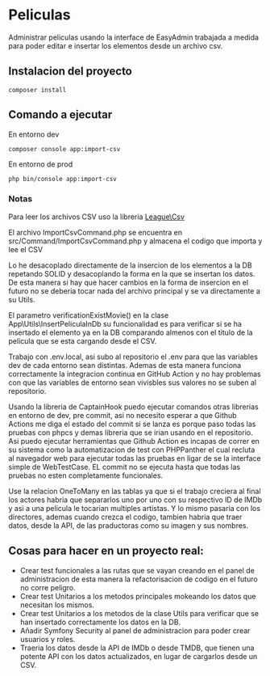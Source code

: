 # Peliculas

Administrar peliculas usando la interface de EasyAdmin trabajada a medida para poder editar e insertar los elementos desde un archivo csv.


## Instalacion del proyecto
```
composer install
```

## Comando a ejecutar
En entorno dev
```
composer console app:import-csv
```

En entorno de prod
```
php bin/console app:import-csv
```

### Notas

Para leer los archivos CSV uso la libreria [League\Csv](https://csv.thephpleague.com)

El archivo ImportCsvCommand.php se encuentra en src/Command/ImportCsvCommand.php y almacena el codigo que importa y lee el CSV

Lo he desacoplado directamente de la insercion de los elementos a la DB repetando SOLID y desacoplando la forma en la que se insertan los datos.
De esta manera si hay que hacer cambios en la forma de insercion en el futuro no se deberia tocar nada del archivo principal y se va directamente a su Utils.

El parametro verificationExistMovie() en la clase App\Utils\InsertPeliculaInDb su funcionalidad es para verificar si se ha insertado el elemento ya en la DB comparando almenos con el titulo de la pelicula que se esta cargando desde el CSV.

Trabajo con .env.local, asi subo al repositorio el .env para que las variables dev de cada entorno sean distintas. Ademas de esta manera funciona correctamente la integracion continua en GitHub Action y no hay problemas con que las variables de entorno sean vivisbles sus valores no se suben al repositorio.

Usando la libreria de CaptainHook puedo ejecutar comandos otras librerias en entorno de dev, pre commit, asi no necesito esperar a que Github Actions me diga el estado del commit si se lanza es porque paso todas las pruebas con phpcs y demas libreria que se irian usando en el repositorio. Asi puedo ejecutar herramientas que Github Action es incapas de correr en su sistema como la automatizacion de test con PHPPanther el cual recluta al navegador web para ejecutar todas las pruebas en ligar de se la interface simple de WebTestCase.
EL commit no se ejecuta hasta que todas las pruebas no esten completamente funcionales.

Use la relacion OneToMany en las tablas ya que si el trabajo creciera al final los actores habria que separarlos uno por uno con su respectivo ID de IMDb y asi a una pelicula le tocarian multiples artistas. Y lo mismo pasaria con los directores, ademas cuando crezca el codigo, tambien habria que traer datos, desde la API, de las praductoras como su imagen y sus nombres.

## Cosas para hacer en un proyecto real:
- Crear test funcionales a las rutas que se vayan creando en el panel de administracion de esta manera la refactorisacion de codigo en el futuro no corre peligro.
- Crear test Unitarios a los metodos principales mokeando los datos que necesitan los mismos.
- Crear test Unitarios a los metodos de la clase Utils para verificar que se han insertado correctamente los datos en la DB.
- Añadir Symfony Security al panel de administracion para poder crear usuarios y roles.
- Traeria los datos desde la API de IMDb o desde TMDB, que tienen una potente API con los datos actualizados, en lugar de cargarlos desde un CSV.